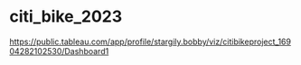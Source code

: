 # citi_bike_2023



 
https://public.tableau.com/app/profile/stargily.bobby/viz/citibikeproject_16904282102530/Dashboard1
